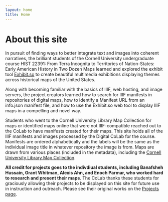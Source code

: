```yaml
---
layout: home
title: Home
---
```

<div class="introduction">
  <h1>About this site</h1>

<p>
In pursuit of finding ways to better integrate text and images into coherent narratives, the brilliant students of the Cornell University undergraduate course HIST 22391: From Terra Incognita to Territories of Nation-States: Early American History in Two Dozen Maps learned and explored the exhibit tool <a href="https://www.exhibit.so">Exhibit.so</a> to create beautiful multimedia exhibitions displaying themes across historical maps of the United States.
</p>
<p>
Along with becoming familiar with the basics of IIIF, web hosting, and image servers, the project creators learned how to search for IIIF manifests in repositories of digital maps, how to identify a Manifest URL from an info.json manifest file, and how to use the Exhibit.so web tool to display IIIF maps in a compelling and novel way.
<p>
Students who went to the Cornell University Library Map Collection for maps or identified maps online that were not IIIF-compatible reached out to the CoLab to have manifests created for their maps. This site holds all of the IIIF manifests and images processed by the Digital CoLab for the course. Manifests are ordered alphabetically and the labels will be the same as the individual image title in whatever repository the image is from. Maps are drawn from various places (included in the metadata), including the <a href="https://olinuris.library.cornell.edu/map-collection">Cornell University Library Map Collection</a>.
</p>
<p>
  
**All credit for projects goes to the indivdiual students, including Banafsheh Hussain, Grant Whitman, Alexis Ahn, and Enoch Parmar, who worked hard to research and present their maps**. The CoLab thanks these students for graciously allowing their projects to be displayed on this site for future use in instruction and outreach. Please see their original works on the <a href="https://cornell-colab.github.io/hist2391/projects/">Projects page</a>.

</p>
</div>

